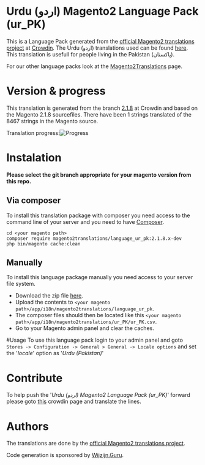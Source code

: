 # Urdu (اردو) Magento2 Language Pack (ur_PK)
This is a Language Pack generated from the [official Magento2 translations project](https://crowdin.com/project/magento-2) at [Crowdin](https://crowdin.com).
The Urdu (اردو) translations used can be found [here](https://crowdin.com/project/magento-2/ur).
This translation is usefull for people living in the Pakistan (پاکستان).

For our other language packs look at the [Magento2Translations](http://magento2translations.github.io/) page.

# Version & progress
This translation is generated from the branch [2.1.8](https://crowdin.com/project/magento-2/ur#/2.1.8) at Crowdin and based on the Magento 2.1.8 sourcefiles.
There have been  1 strings translated of the 8467 strings in the Magento source.

Translation progress:![Progress](http://progressed.io/bar/0)

# Instalation
**Please select the git branch appropriate for your magento version from this repo.**
## Via composer
To install this translation package with composer you need access to the command line of your server and you need to have [Composer](https://getcomposer.org).
```
cd <your magento path>
composer require magento2translations/language_ur_pk:2.1.8.x-dev
php bin/magento cache:clean
```
## Manually
To install this language package manually you need access to your server file system.
* Download the zip file [here](https://github.com/Magento2Translations/language_ur_pk/archive/2.1.8.zip).
* Upload the contents to `<your magento path>/app/i18n/magento2translations/language_ur_pk`.
* The composer files should then be located like this `<your magento path>/app/i18n/magento2translations/ur_PK/ur_PK.csv`.
* Go to your Magento admin panel and clear the caches.

#Usage
To use this language pack login to your admin panel and goto `Stores -> Configuration -> General > General -> Locale options` and set the '*locale*' option as '*Urdu (Pakistan)*'

# Contribute
To help push the '*Urdu (اردو) Magento2 Language Pack (ur_PK)*' forward please goto [this](https://crowdin.com/project/magento-2/ur) crowdin page and translate the lines.

# Authors
The translations are done by the [official Magento2 translations project](https://crowdin.com/project/magento-2).

Code generation is sponsored by [Wijzijn.Guru](http://www.wijzijn.guru/).
